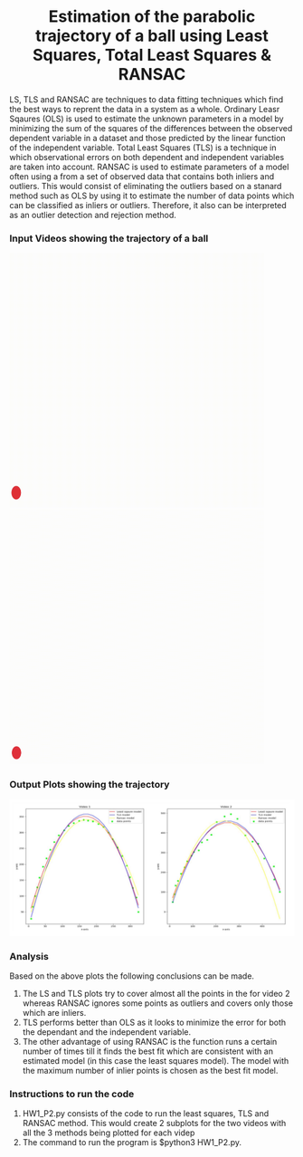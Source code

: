<div align="center">
<h1>Estimation of the parabolic trajectory of a ball using Least Squares, Total Least Squares & RANSAC</h1>
</div>

LS, TLS and RANSAC are techniques to data fitting techniques which find the best ways to reprent the data in a system as a whole. Ordinary Leasr Sqaures (OLS) is used to estimate the unknown parameters in a model by minimizing the sum of the squares of the differences between the observed dependent variable in a dataset and those predicted by the linear function of the independent variable. Total Least Squares (TLS) is a technique in which observational errors on both dependent and independent variables are taken into account. RANSAC is used to estimate parameters of a model often using a from a set of observed data that contains both inliers and outliers. This would consist of eliminating the outliers based on a stanard method such as OLS by using it to estimate the number of data points which can be classified as inliers or outliers. Therefore, it also can be interpreted as an outlier detection and rejection method. 

 ### Input Videos showing the trajectory of a ball
<p float="left">
<img src="https://github.com/jayesh68/LS-TLS-and-RANSAC/blob/main/Ball_travel_10fps.gif" width="450" height="450" />
<img src="https://github.com/jayesh68/LS-TLS-and-RANSAC/blob/main/Ball_travel_2_updated.gif" width="450" height="450" />
</p>

### Output Plots showing the trajectory
<img src="https://github.com/jayesh68/LS-TLS-and-RANSAC/blob/main/Output_Plots.png" />

### Analysis
Based on the above plots the following conclusions can be made.
1. The LS and TLS plots try to cover almost all the points in the for video 2 whereas RANSAC ignores some points as outliers and covers only those which are inliers.
2. TLS performs better than OLS as it looks to minimize the error for both the dependant and the independent variable.
3. The other advantage of using RANSAC is the function runs a certain number of times till it finds the best fit which are consistent with an estimated model (in this case the least squares model). The model with the maximum number of inlier points is chosen as the best fit model.

### Instructions to run the code
1. HW1_P2.py consists of the code to run the least squares, TLS and RANSAC method. This would create 2 subplots for the two videos with all the 3 methods being plotted for each videp
2. The command to run the program is $python3 HW1_P2.py.
